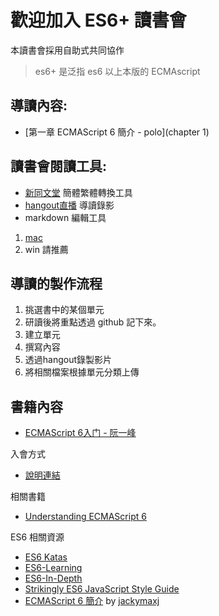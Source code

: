 # 歡迎加入 ES6+ 讀書會
本讀書會採用自助式共同協作
>es6+ 是泛指 es6 以上本版的 ECMAscript   

## 導讀內容:
* [第一章 ECMAScript 6 簡介 - polo](chapter 1)


## 讀書會閱讀工具:

* [新同文堂](https://chrome.google.com/webstore/detail/new-tong-wen-tang/ldmgbgaoglmaiblpnphffibpbfchjaeg?hl=zh-TW) 簡體繁體轉換工具
* [hangout直播](https://plus.google.com/hangouts/onair) 導讀錄影
* markdown 編輯工具
 1. [mac](http://superuser.com/questions/616899/github-flavored-markdown-editor-for-osx)
 2. win 請推薦

## 導讀的製作流程
1. 挑選書中的某個單元
2. 研讀後將重點透過 github 記下來。
 1. 建立單元
 2. 撰寫內容
3. 透過hangout錄製影片
4. 將相關檔案根據單元分類上傳

## 書籍內容
* [ECMAScript 6入门 - 阮一峰](http://es6.ruanyifeng.com/)

入會方式
* [說明連結](https://softnshare.wordpress.com/portfolio/ecmascript-6%E5%85%A5%E9%96%80%E8%AE%80%E6%9B%B8%E6%9C%83/)

相關書籍

 * [Understanding ECMAScript 6](https://leanpub.com/understandinges6/read)

ES6 相關資源

* [ES6 Katas](http://es6katas.org/)
* [ES6-Learning](https://github.com/ericdouglas/ES6-Learning)
* [ES6-In-Depth](http://www.infoq.com/cn/es6-in-depth/)
* [Strikingly ES6 JavaScript Style Guide](https://github.com/strikingly/javascript)
* [ECMAScript 6 簡介](https://hackmd.io/p/4JlFcJKOe#/) by [jackymaxj](https://twitter.com/jackymaxj)
